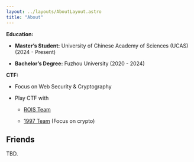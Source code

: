 ```yaml
---
layout: ../layouts/AboutLayout.astro
title: "About"
---
```


**Education:** 

- **Master’s Student:** University  of Chinese Academy of Sciences (UCAS) (2024 - Present)

- **Bachelor’s Degree:** Fuzhou University (2020 - 2024)

**CTF:**

- Focus on Web Security & Cryptography

- Play CTF with

  - [ROIS Team](https://rois.io/)

  - [1997 Team](https://yijiujiuqinianwoxuehuilekaiqiche.github.io/) (Focus on crypto)


## Friends

TBD.